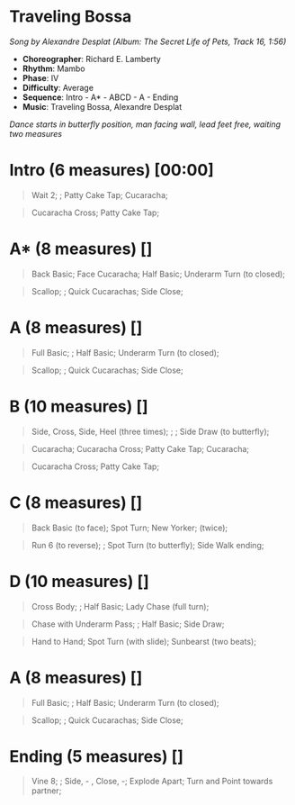 # Traveling Bossa
*Song by Alexandre Desplat (Album: The Secret Life of Pets, Track 16, 1:56)*
 
* **Choreographer**: Richard E. Lamberty
* **Rhythm**: Mambo
* **Phase**: IV
* **Difficulty**: Average
* **Sequence**: Intro - A* - ABCD - A - Ending
* **Music**: Traveling Bossa, Alexandre Desplat

 
*Dance starts in butterfly position, man facing wall, lead feet free, waiting two measures*
 
# Intro (6 measures) [00:00]

> Wait 2; ; Patty Cake Tap; Cucaracha;

> Cucaracha Cross; Patty Cake Tap; 

# A* (8 measures) []

> Back Basic; Face Cucaracha; Half Basic; Underarm Turn (to closed);

> Scallop; ; Quick Cucarachas; Side Close; 

# A (8 measures) []

> Full Basic; ; Half Basic; Underarm Turn (to closed);

> Scallop; ; Quick Cucarachas; Side Close; 

# B (10 measures) []

> Side, Cross, Side, Heel (three times); ; ; Side Draw (to butterfly);

> Cucaracha; Cucaracha Cross; Patty Cake Tap; Cucaracha;

> Cucaracha Cross; Patty Cake Tap;

# C (8 measures) []

> Back Basic (to face); Spot Turn; New Yorker; (twice);

> Run 6 (to reverse); ; Spot Turn (to butterfly); Side Walk ending;

# D (10 measures) []

> Cross Body; ; Half Basic; Lady Chase (full turn); 

> Chase with Underarm Pass; ; Half Basic; Side Draw; 

> Hand to Hand; Spot Turn (with slide); Sunbearst (two beats);

# A (8 measures) []

> Full Basic; ; Half Basic; Underarm Turn (to closed);

> Scallop; ; Quick Cucarachas; Side Close; 

# Ending (5 measures) []

> Vine 8; ; Side, - , Close, -; Explode Apart; Turn and Point towards partner;

